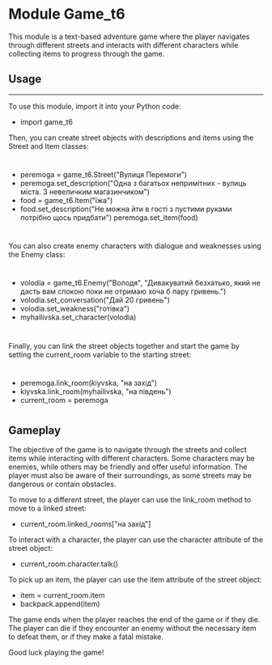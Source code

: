 # Module Game_t6
This module is a text-based adventure game where the player navigates through different streets and interacts with different characters while collecting items to progress through the game.
## Usage
---
To use this module, import it into your Python code:
- import game_t6

Then, you can create street objects with descriptions and items using the Street and Item classes:
#
- peremoga = game_t6.Street("Вулиця Перемоги")
- peremoga.set_description("Одна з багатьох непримітних - вулиць міста. З невеличким магазинчиком")
- food = game_t6.Item("їжа")
- food.set_description("Не можна йти в гості з пустими руками потрібно щось придбати")
peremoga.set_item(food)
#
You can also create enemy characters with dialogue and weaknesses using the Enemy class:
#
- volodia = game_t6.Enemy("Володя", "Дивакуватий безхатько, який не дасть вам спокою поки не отримаю хоча б пару гривень.")
- volodia.set_conversation("Дай 20 гривень")
- volodia.set_weakness("готівка")
- myhailivska.set_character(volodia)
#
Finally, you can link the street objects together and start the game by setting the current_room variable to the starting street:
#
- peremoga.link_room(kiyvska, "на захід")
- kiyvska.link_room(myhailivska, "на південь")
- current_room = peremoga
#
## Gameplay
The objective of the game is to navigate through the streets and collect items while interacting with different characters. Some characters may be enemies, while others may be friendly and offer useful information. The player must also be aware of their surroundings, as some streets may be dangerous or contain obstacles.

To move to a different street, the player can use the link_room method to move to a linked street:

- current_room.linked_rooms["на захід"]

To interact with a character, the player can use the character attribute of the street object:

- current_room.character.talk()

To pick up an item, the player can use the item attribute of the street object:
- item = current_room.item
- backpack.append(item)

The game ends when the player reaches the end of the game or if they die. The player can die if they encounter an enemy without the necessary item to defeat them, or if they make a fatal mistake.

Good luck playing the game!